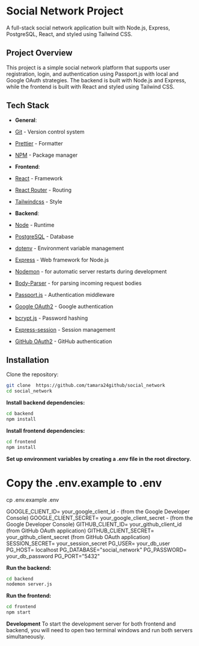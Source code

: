 # Social Network Project

A full-stack social network application built with Node.js, Express, PostgreSQL, React, and styled using Tailwind CSS.

## Project Overview

This project is a simple social network platform that supports user registration, login, and authentication using Passport.js with local and Google OAuth strategies. The backend is built with Node.js and Express, while the frontend is built with React and styled using Tailwind CSS.

## Tech Stack

- **General**:

- [Git](https://git-scm.com/) - Version control system
- [Prettier](https://prettier.io/) - Formatter
- [NPM](https://www.npmjs.com/) - Package manager

- **Frontend**:

- [React](https://react.dev/) - Framework
- [React Router](https://reactrouter.com/en/main) - Routing
- [Tailwindcss](https://tailwindcss.com/) - Style

- **Backend**:

- [Node](https://nodejs.org/en) - Runtime
- [PostgreSQL](https://www.postgresql.org/) - Database
- [dotenv](https://www.npmjs.com/package/dotenv) - Environment variable management
- [Express](https://www.npmjs.com/package/express) - Web framework for Node.js
- [Nodemon](https://www.npmjs.com/package/nodemon) - for automatic server restarts during development
- [Body-Parser](https://www.npmjs.com/package/body-parser) - for parsing incoming request bodies
- [Passport.js](https://www.passportjs.org/) - Authentication middleware
- [Google OAuth2](https://www.npmjs.com/package/passport-google-oauth2) - Google authentication
- [bcrypt.js](https://www.npmjs.com/package/bcryptjs) - Password hashing
- [Express-session](https://www.npmjs.com/package/express-session) - Session management
- [GitHub OAuth2](https://www.npmjs.com/package/passport-github2) - GitHub authentication

## Installation

Clone the repository:

```sh
git clone  https://github.com/tamara24github/social_network
cd social_network
```

**Install backend dependencies:**

```sh
cd backend
npm install
```

**Install frontend dependencies:**

```sh
cd frontend
npm install
```

**Set up environment variables by creating a .env file in the root directory.**

# Copy the .env.example to .env

cp .env.example .env

GOOGLE_CLIENT_ID= your_google_client_id - (from the Google Developer Console)
GOOGLE_CLIENT_SECRET= your_google_client_secret - (from the Google Developer Console)
GITHUB_CLIENT_ID= your_github_client_id (from GitHub OAuth application)
GITHUB_CLIENT_SECRET= your_github_client_secret (from GitHub OAuth application)
SESSION_SECRET= your_session_secret
PG_USER= your_db_user
PG_HOST= localhost
PG_DATABASE="social_network"
PG_PASSWORD= your_db_password
PG_PORT="5432"

**Run the backend:**

```sh
cd backend
nodemon server.js
```

**Run the frontend:**

```sh
cd frontend
npm start
```

**Development**
To start the development server for both frontend and backend, you will need to open two terminal windows and run both servers simultaneously.
